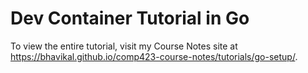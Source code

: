 # Dev Container Tutorial in Go
To view the entire tutorial, visit my Course Notes site at https://bhavikal.github.io/comp423-course-notes/tutorials/go-setup/.
